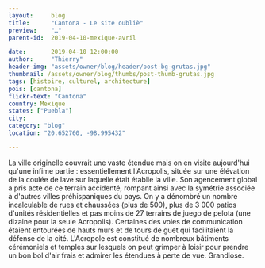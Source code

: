 ```yaml
---
layout:     blog
title:      "Cantona - Le site oubliè"
preview:    "…"
parent-id:  2019-04-10-mexique-avril

date:       2019-04-10 12:00:00
author:     "Thierry"
header-img: "assets/owner/blog/header/post-bg-grutas.jpg"
thumbnail: /assets/owner/blog/thumbs/post-thumb-grutas.jpg
tags: [histoire, culturel, architecture]
pois: [cantona]
flickr-text: "Cantona"
country: Mexique
states: ["Puebla"]
city: 
category: "blog"
location: "20.652760, -98.995432"

---
```


La ville originelle couvrait une vaste étendue mais on en visite aujourd'hui qu'une infime partie : essentiellement l'Acropolis, située sur une élévation de la coulée de lave sur laquelle était établie la ville. Son agencement global a pris acte de ce terrain accidenté, rompant ainsi avec la symétrie associée à d'autres villes préhispaniques du pays. On y a dénombré un nombre incalculable de rues et chaussées (plus de 500), plus de 3 000 patios d'unités résidentielles et pas moins de 27 terrains de juego de pelota (une dizaine pour la seule Acropolis). Certaines des voies de communication étaient entourées de hauts murs et de tours de guet qui facilitaient la défense de la cité. L'Acropole est constitué de nombreux bâtiments cérémoniels et temples sur lesquels on peut grimper à loisir pour prendre un bon bol d'air frais et admirer les étendues à perte de vue. Grandiose.